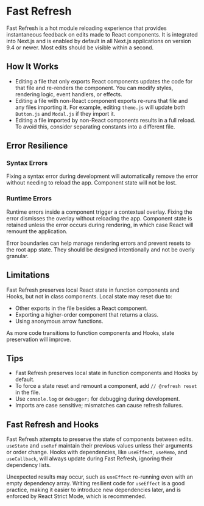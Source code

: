 # Fast Refresh

Fast Refresh is a hot module reloading experience that provides instantaneous feedback on edits made to React components. It is integrated into Next.js and is enabled by default in all Next.js applications on version 9.4 or newer. Most edits should be visible within a second.

## How It Works

- Editing a file that only exports React components updates the code for that file and re-renders the component. You can modify styles, rendering logic, event handlers, or effects.
- Editing a file with non-React component exports re-runs that file and any files importing it. For example, editing `theme.js` will update both `Button.js` and `Modal.js` if they import it.
- Editing a file imported by non-React components results in a full reload. To avoid this, consider separating constants into a different file.

## Error Resilience

### Syntax Errors

Fixing a syntax error during development will automatically remove the error without needing to reload the app. Component state will not be lost.

### Runtime Errors

Runtime errors inside a component trigger a contextual overlay. Fixing the error dismisses the overlay without reloading the app. Component state is retained unless the error occurs during rendering, in which case React will remount the application.

Error boundaries can help manage rendering errors and prevent resets to the root app state. They should be designed intentionally and not be overly granular.

## Limitations

Fast Refresh preserves local React state in function components and Hooks, but not in class components. Local state may reset due to:

- Other exports in the file besides a React component.
- Exporting a higher-order component that returns a class.
- Using anonymous arrow functions.

As more code transitions to function components and Hooks, state preservation will improve.

## Tips

- Fast Refresh preserves local state in function components and Hooks by default.
- To force a state reset and remount a component, add `// @refresh reset` in the file.
- Use `console.log` or `debugger;` for debugging during development.
- Imports are case sensitive; mismatches can cause refresh failures.

## Fast Refresh and Hooks

Fast Refresh attempts to preserve the state of components between edits. `useState` and `useRef` maintain their previous values unless their arguments or order change. Hooks with dependencies, like `useEffect`, `useMemo`, and `useCallback`, will always update during Fast Refresh, ignoring their dependency lists.

Unexpected results may occur, such as `useEffect` re-running even with an empty dependency array. Writing resilient code for `useEffect` is a good practice, making it easier to introduce new dependencies later, and is enforced by React Strict Mode, which is recommended.